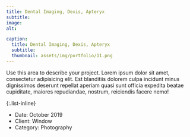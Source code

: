 ```yaml
---
title: Dental Imaging, Dexis, Apteryx
subtitle: 
image: 
alt: 

caption:
  title: Dental Imaging, Dexis, Apteryx
  subtitle: 
  thumbnail: assets/img/portfolio/11.png
---
```

Use this area to describe your project. Lorem ipsum dolor sit amet, consectetur adipisicing elit. Est blanditiis dolorem culpa incidunt minus dignissimos deserunt repellat aperiam quasi sunt officia expedita beatae cupiditate, maiores repudiandae, nostrum, reiciendis facere nemo!

{:.list-inline}
- Date: October 2019
- Client: Window
- Category: Photography

